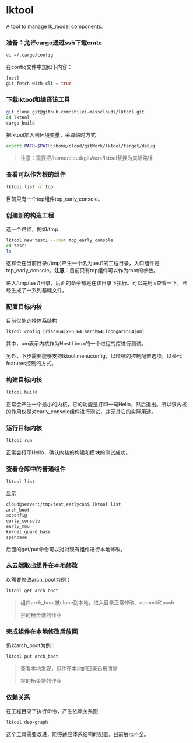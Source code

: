 # lktool
A tool to manage lk_model components.

### 准备：允许cargo通过ssh下载crate

```sh
vi ~/.cargo/config
```

在config文件中加如下内容：

```rust
[net]
git-fetch-with-cli = true
```

### 下载lktool和编译该工具

```sh
git clone git@github.com:shilei-massclouds/lktool.git
cd lktool
cargo build
```

把lktool加入到环境变量，采取临时方式

```sh
export PATH=$PATH:/home/cloud/gitWork/lktool/target/debug
```

> 注意：需要把/home/cloud/gitWork/lktool替换为实际路径

### 查看可以作为根的组件

```sh
lktool list -c top
```

目前只有一个top组件top_early_console。

### 创建新的构造工程

选一个路径，例如/tmp

```sh
lktool new test1 --root top_early_console
cd test1
ls
```

这样会在当前目录(/tmp)产生一个名为test1的工程目录，入口组件是top_early_console。**注意**：目前只有top组件可以作为root的参数。

进入/tmp/test1目录，后面的命令都是在该目录下执行。可以先用ls查看一下，已经生成了一系列基础文件。

### 配置目标内核

目前仅能选择体系结构

```sh
lktool config [riscv64|x86_64|aarch64|loongarch64|um]
```

其中，um表示内核作为Host Linux的一个进程的库进行测试。

另外，下步需要能够支持lktool menuconfig，以精细的控制配置选项，以替代features控制的方式。

### 构建目标内核

```sh
lktool build
```

正常会产生一个最小的内核，它的功能是打印一句Hello，然后退出。所以该内核的作用仅是对early_console组件进行测试，并无其它的实际用途。

### 运行目标内核

```rust
lktool run
```

正常会打印Hello，确认内核的构建和模块的测试成功。

### 查看仓库中的普通组件

```sh
lktool list
```

显示：

```sh
cloud@server:/tmp/test_earlycon$ lktool list
arch_boot
axconfig
early_console
early_mmu
kernel_guard_base
spinbase
```

后面的get/put命令可以对对现有组件进行本地修改。

### 从云端取出组件在本地修改

以需要修改arch_boot为例：

```sh
lktool get arch_boot
```

> 组件arch_boot被clone到本地，进入目录正常修改、commit和push
>
> 抄的杨金博的作业

### 完成组件在本地修改后放回

仍以arch_boot为例：

```sh
lktool put arch_boot
```

> 查看本地发现，组件在本地的目录已被清除
>
> 抄的杨金博的作业



### 依赖关系

在工程目录下执行命令，产生依赖关系图

```sh
lktool dep-graph
```

这个工具需要改进，能够适应体系结构的配置，目前展示不全。
